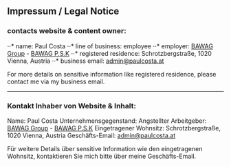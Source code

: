 ## Impressum / Legal Notice
### contacts website & content owner: 
  ⋅⋅* name: Paul Costa
  ⋅⋅* line of business: employee
  ⋅⋅* employer: <a href="https://www.bawaggroup.com/BAWAGGROUP/group/EN" target="_blank">BAWAG Group</a> - <a href="https://www.bawagpsk.com/" target="_blank">BAWAG P.S.K</a>
  ⋅⋅* registered residence: Schrotzbergstraße, 1020 Vienna, Austria
  ⋅⋅* business email: <a href="mailto:admin@paulcosta.at">admin@paulcosta.at</a>

For more details on sensitive information like registered residence, please contact me via my business email.
___

### Kontakt Inhaber von Website & Inhalt:
  Name: Paul Costa
  Unternehmensgegenstand: Angstellter
  Arbeitgeber: <a href="https://www.bawaggroup.com/BAWAGGROUP/group/EN" target="_blank">BAWAG Group</a> - <a href="https://www.bawagpsk.com/" target="_blank">BAWAG P.S.K</a>
  Eingetragener Wohnsitz: Schrotzbergstraße, 1020 Vienna, Austria
  Geschäfts-Email: <a href="mailto:admin@paulcosta.at">admin@paulcosta.at</a>

Für weitere Details über sensitive Information wie den eingetragenen Wohnsitz, kontaktieren Sie mich bitte über meine Geschäfts-Email.
